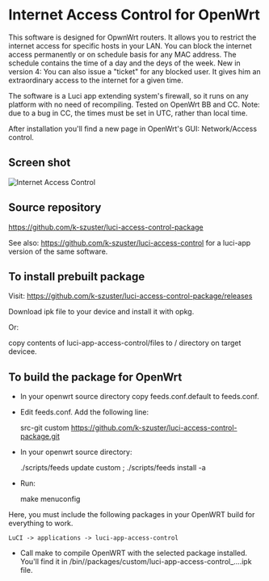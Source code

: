Internet Access Control for OpenWrt
===================================

This software is designed for OpwnWrt routers.
It allows you to restrict the internet access for specific hosts in your LAN.
You can block the internet access permanently or on schedule basis for any MAC address.
The schedule contains the  time of a day and the deys of the week.
New in version 4:
You can also issue a "ticket" for any blocked user. It gives him an extraordinary access to the internet for a given time.

The software is a Luci app extending system's firewall, so it runs on any platform with no need of recompiling.
Tested on OpenWrt BB and CC.
Note: due to a bug in CC, the times must be set in UTC, rather than local time.

After installation you'll find a new page in OpenWrt's GUI: Network/Access control.

Screen shot
-----------
![Internet Access Control](https://github.com/k-szuster/luci-access-control-package/blob/master/snapshot1.png?raw=true)

Source repository
-----------------
https://github.com/k-szuster/luci-access-control-package
    
See also: https://github.com/k-szuster/luci-access-control
for a luci-app version of the same software.

To install prebuilt package
----------------------------
Visit: https://github.com/k-szuster/luci-access-control-package/releases

Download ipk file to your device and install it with opkg.

Or:

copy contents of luci-app-access-control/files to / directory on target devicee.

To build the package for OpenWrt
--------------------------------
- In your openwrt source directory copy feeds.conf.default to feeds.conf.
- Edit feeds.conf. Add the following line:

	src-git custom https://github.com/k-szuster/luci-access-control-package.git

- In your openwrt source directory:

	./scripts/feeds update custom ; ./scripts/feeds install -a

- Run:

	make menuconfig

Here, you must include the following packages in your OpenWRT build for everything to work.

	LuCI -> applications -> luci-app-access-control

- Call make to compile OpenWRT with the selected package installed.
You'll find it in <openwrt>/bin/<target>/packages/custom/luci-app-access-control_....ipk file.
